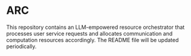 # ARC

This repository contains an LLM-empowered resource orchestrator that processes user service requests and allocates communication and computation resources accordingly. The README file will be updated periodically.


